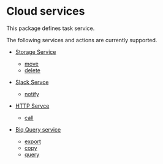 # Cloud services

This package defines task service.

The following services and actions are currently supported.

- [Storage Service](storage)
    - [move](storage/README.md#move)
    - [delete](storage/README.md#delete)
- [Slack Servce](slack)
    - [notify](slack/README.md#notify)
- [HTTP Servce](http)
    - [call](http/README.md#call)
    
- [Biq Query service](bq)
    - [export](bq/README.md#export)
    - [copy](bq/README.md#copy)
    - [query](bq/README.md#query)

